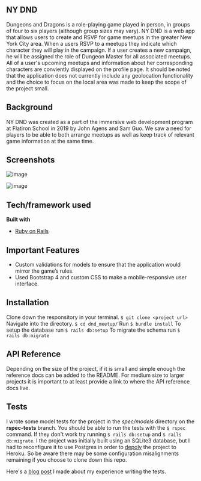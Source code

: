 ## NY DND
Dungeons and Dragons is a role-playing game played in person, in groups of four to six players (although group sizes may vary). NY DND is a web app that allows users to create and RSVP for game meetups in the greater New York City area. When a users RSVP to a meetups they indicate which character they will play in the campaign. If a user creates a new campaign, he will be assigned the role of Dungeon Master for all associated meetups. All of a user's upcoming meetups and information about her corresponding characters are conviently displayed on the profile page. It should be noted that the application does not currently include any geolocation functionality and the choice to focus on the local area was made to keep the scope of the project small.

## Background
NY DND was created as a part of the immersive web development program at Flatiron School in 2019 by John Agens and Sam Guo. We saw a need for players to be able to both arrange meetups as well as keep track of relevant game information at the same time.
 
## Screenshots
![image](https://user-images.githubusercontent.com/19267312/60039894-c6b3ce00-9685-11e9-8b83-d1dbe04c2477.png)

![image](https://user-images.githubusercontent.com/19267312/60040044-1a261c00-9686-11e9-9379-86a610c58b1b.png)

## Tech/framework used

<b>Built with</b>
- [Ruby on Rails](https://rubyonrails.org/)

## Important Features
* Custom validations for models to ensure that the application would mirror the game’s rules.
* Used Bootstrap 4 and custom CSS to make a mobile-responsive user interface.

## Installation
Clone down the responsitory in your terminal.
`$ git clone <project url>`
Navigate into the directory.
`$ cd dnd_meetup/`
Run `$ bundle install`
To setup the database run `$ rails db:setup`
To migrate the schema run `$ rails db:migrate`


## API Reference

Depending on the size of the project, if it is small and simple enough the reference docs can be added to the README. For medium size to larger projects it is important to at least provide a link to where the API reference docs live.

## Tests
I wrote some model tests for the project in the *spec/models* directory on the <b>rspec-tests</b> branch. You should be able to run the tests with the `$ rspec` command. If they don't work try running `$ rails db:setup` and `$ rails db:migrate`. I the project was initially built using an SQLite3 database, but I had to reconfigure it to use Postgres in order to [depoly](https://safe-hollows-92302.herokuapp.com/login) the project to Heroku. So be aware there may be some configuration misalignments remaining if you choose to clone down this repo.

Here's a [blog post](https://medium.com/@johntagens/writing-model-tests-for-my-rails-app-f1380b0965c0) I made about my experience writing the tests.
